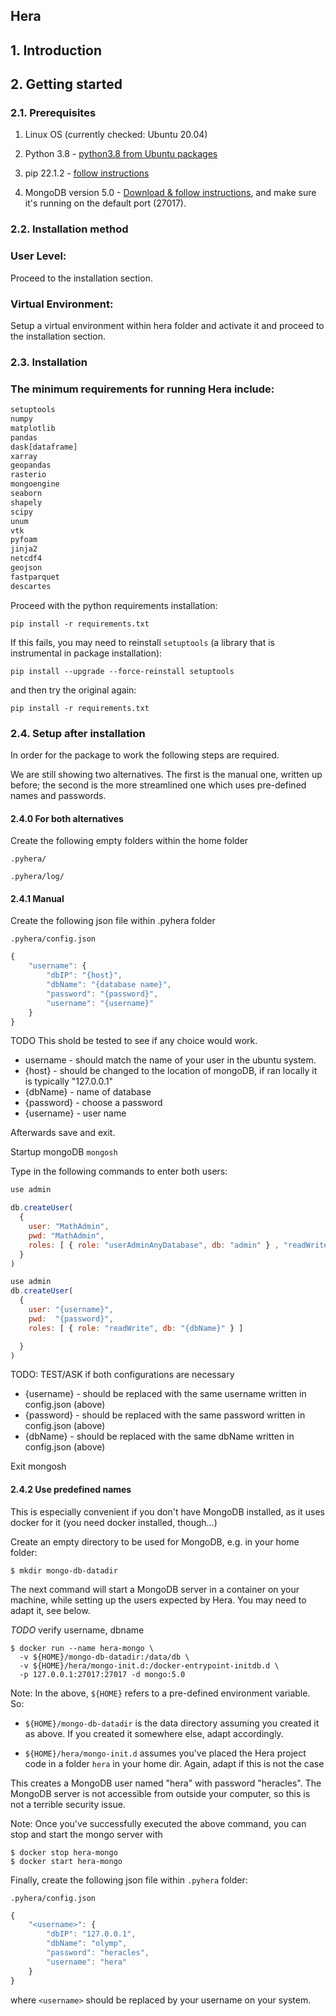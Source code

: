 ## Hera

## 1. Introduction

## 2. Getting started

### 2.1. Prerequisites

1. Linux OS (currently checked: Ubuntu 20.04)

2. Python 3.8 - [python3.8 from Ubuntu packages](https://packages.ubuntu.com/search?keywords=python3.8)

3. pip 22.1.2 - [follow instructions](https://packaging.python.org/en/latest/guides/installing-using-linux-tools/#debian-ubuntu)

4. MongoDB version 5.0 - [Download & follow instructions](https://www.mongodb.com/docs/manual/tutorial/install-mongodb-on-ubuntu/), and make sure it's running on the default port (27017).


### 2.2. Installation method
### User Level:
Proceed to the installation section.

### Virtual Environment:
Setup a virtual environment within hera folder and activate it and proceed to the  installation section.

### 2.3. Installation

### The minimum requirements for running Hera include:

```python
setuptools
numpy
matplotlib
pandas
dask[dataframe]
xarray
geopandas
rasterio
mongoengine
seaborn
shapely
scipy
unum
vtk
pyfoam
jinja2
netcdf4
geojson
fastparquet
descartes
```

Proceed with the python requirements installation:

`pip install -r requirements.txt`

If this fails, you may need to reinstall `setuptools` (a library
that is instrumental in package installation):

`pip install --upgrade --force-reinstall setuptools`

and then try the original again:

`pip install -r requirements.txt`

### 2.4. Setup after installation 
In order for the package to work the following steps are required.

We are still showing two alternatives. The first is the manual one,
written up before; the second is the more streamlined one which
uses pre-defined names and passwords.

#### 2.4.0 For both alternatives

Create the following empty folders within the home folder

`.pyhera/`

`.pyhera/log/`


#### 2.4.1 Manual

Create the following json file within .pyhera folder

`.pyhera/config.json`

```JavaScript
{
    "username": {
        "dbIP": "{host}",
        "dbName": "{database name}",
        "password": "{password}",
        "username": "{username}"
    }
}
```

TODO This shold be tested to see if any choice would work.

* username - should match the name of your user in the ubuntu system.
* {host} - should be changed to the location of mongoDB, if ran locally it is typically "127.0.0.1"
* {dbName} - name of database 
* {password} - choose a password 
* {username} - user name

Afterwards save and exit.

Startup mongoDB `mongosh`

Type in the following commands to enter both users:

```JavaScript
use admin

db.createUser(
  {
    user: "MathAdmin",
    pwd: "MathAdmin",
    roles: [ { role: "userAdminAnyDatabase", db: "admin" } , "readWriteAnyDatabase"]
  }
)

use admin
db.createUser(
  {
    user: "{username}",
    pwd:  "{password}",   
    roles: [ { role: "readWrite", db: "{dbName}" } ]

  }
)
```
TODO: TEST/ASK if both configurations are necessary
* {username} - should be replaced with the same username written in config.json (above)
* {password} - should be replaced with the same password written in config.json (above)
* {dbName} - should be replaced with the same dbName written in config.json (above)

Exit mongosh

#### 2.4.2 Use predefined names

This is especially convenient if you don't have MongoDB installed, as it
uses docker for it (you need docker installed, though...)

Create an empty directory to be used for MongoDB, e.g. in your home folder:

```console
$ mkdir mongo-db-datadir
```

The next command will start a MongoDB server in a container on your machine,
while setting up the users expected by Hera. You may need to adapt it, see
below.

*TODO* verify username, dbname

```console
$ docker run --name hera-mongo \
  -v ${HOME}/mongo-db-datadir:/data/db \
  -v ${HOME}/hera/mongo-init.d:/docker-entrypoint-initdb.d \
  -p 127.0.0.1:27017:27017 -d mongo:5.0 
```

Note: In the above, `${HOME}` refers to a pre-defined environment
variable. So:

* `${HOME}/mongo-db-datadir` is the data directory assuming you
  created it as above. If you created it somewhere else, adapt
  accordingly.

* `${HOME}/hera/mongo-init.d` assumes you've placed the Hera project
  code in a folder `hera` in your home dir. Again, adapt if this
  is not the case
  
This creates a MongoDB user named "hera" with password "heracles". The
MongoDB server is not accessible from outside your computer, so this
is not a terrible security issue.

Note: Once you've successfully executed the above command, you can
stop and start the mongo server with 

```console
$ docker stop hera-mongo
$ docker start hera-mongo
```

Finally, create the following json file within `.pyhera` folder:

`.pyhera/config.json`

```JavaScript
{
    "<username>": {
        "dbIP": "127.0.0.1",
        "dbName": "olymp",
        "password": "heracles",
        "username": "hera"
    }
}
```
where `<username>` should be replaced by your username on your system.

